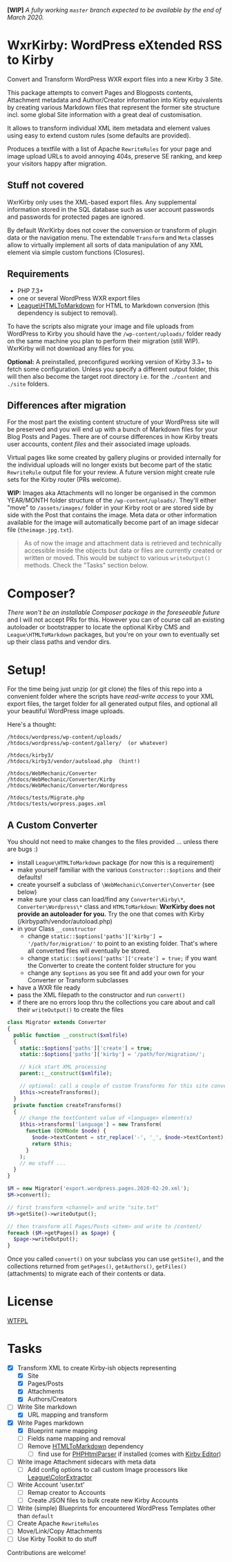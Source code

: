 **[WIP]** *A fully working `master` branch expected to be available by the end of March 2020.*

# WxrKirby: WordPress eXtended RSS to Kirby
Convert and Transform WordPress WXR export files into a new Kirby 3 Site.

This package attempts to convert Pages and Blogposts contents, Attachment metadata and Author/Creator information into Kirby equivalents by creating various Markdown files that represent the former site structure incl. some global Site information with a great deal of customisation.

It allows to transform individual XML item metadata and element values using easy to extend custom rules (some defaults are provided).

Produces a textfile with a list of Apache `RewriteRules` for your page and image upload URLs to avoid annoying 404s, preserve SE ranking, and keep your visitors happy after migration.

## Stuff not covered
WxrKirby only uses the XML-based export files. Any supplemental information stored in the SQL database such as user account passwords and passwords for protected pages are ignored.

By default WxrKirby does not cover the conversion or transform of plugin data or the navigation menu. The extendable `Transform` and `Meta` classes allow to virtually implement all sorts of data manipulation of any XML element via simple custom functions (Closures).

## Requirements
 - PHP 7.3+
 - one or several WordPress WXR export files
 - [League\HTMLToMarkdown](https://github.com/thephpleague/html-to-markdown/) for HTML to Markdown conversion (this dependency is subject to removal).

To have the scripts also migrate your image and file uploads from WordPress to Kirby you should have the `/wp-content/uploads/` folder ready on the same machine you plan to perform their migration (still WIP).
WxrKirby will not download any files for you.

**Optional:**
A preinstalled, preconfigured working version of Kirby 3.3+ to fetch some configuration. Unless you specify a different output folder, this will then also become the target root directory i.e. for the `./content` and `./site` folders.

## Differences after migration
For the most part the existing content structure of your WordPress site will be preserved and you will end up with a bunch of Markdown files for your Blog Posts and Pages. There are of course differences in how Kirby treats user accounts, content _files_ and their associated image uploads.

Virtual pages like some created by gallery plugins or provided internally for the individual uploads will no longer exists but become part of the static `RewriteRule` output file for your review. A future version might create rule sets for the Kirby router (PRs welcome).

**WIP:** Images aka Attachments will no longer be organised in the common YEAR/MONTH folder structure of the `/wp-content/uploads/`. They'll either "move" to `/assets/images/` folder in your Kirby root or are stored side by side with the Post that contains the image. Meta data or other information available for the image will automatically become part of an image sidecar file (`theimage.jpg.txt`).
 > As of now the image and attachment data is retrieved and technically accessible inside the objects but data or files are currently created or written or moved. This would be subject to various `writeOutput()` methods. Check the "Tasks" section below.

# Composer?
_There won't be an installable Composer package in the foreseeable future_ and I will not accept PRs for this. However you can of course call an existing autoloader or bootstrapper to locate the optional Kirby CMS and `League\HTMLToMarkdown` packages, but you're on your own to eventually set up their class paths and vendor dirs.

# Setup!
For the time being just unzip (or git clone) the files of this repo into a convenient folder where the scripts have _read-write access_ to your XML export files, the target folder for all generated output files, and optional all your beautiful WordPress image uploads.

Here's a thought:
```
/htdocs/wordpress/wp-content/uploads/
/htdocs/wordpress/wp-content/gallery/  (or whatever)

/htdocs/kirby3/
/htdocs/kirby3/vendor/autoload.php  (hint!)

/htdocs/WebMechanic/Converter
/htdocs/WebMechanic/Converter/Kirby
/htdocs/WebMechanic/Converter/Wordpress

/htdocs/tests/Migrate.php
/htdocs/tests/worpress.pages.xml
```

## A Custom Converter
You should not need to make changes to the files provided &hellip; unless there are bugs :)

 - install `League\HTMLToMarkdown` package (for now this is a requirement)
 - make yourself familiar with the various `Constructor::$options` and their defaults!
 - create yourself a subclass of `\WebMechanic\Converter\Converter` (see below)
 - make sure your class can load/find any `Converter\Kirby\*`, `Converter\Wordpress\*` class and `HTMLToMarkdown`: **WxrKirby does not provide an autoloader for you.** Try the one that comes with Kirby (/kirbypath/vendor/autoload.php)
 - in your Class `__constructor`
   - change `static::$options['paths']['kirby'] = '/path/for/migration/'` to point to an existing folder. That's where all converted files will eventually be stored.
   - change `static::$options['paths']['create'] = true;` if you want the Converter to create the content folder structure for you
   - change any `$options` as you see fit and add your own for your Converter or Transform subclasses
 - have a WXR file ready
 - pass the XML filepath to the constructor and run `convert()`
 - if there are no errors loop thru the collections you care about and call their `writeOutput()` to create the files

```php
class Migrator extends Converter
{
  public function __construct($xmlfile)
  {
    static::$options['paths']['create'] = true;
    static::$options['paths']['kirby'] = '/path/for/migration/';

    // kick start XML processing
    parent::__construct($xmlfile);

    // optional: call a couple of custom Transforms for this site conversion
    $this->createTransforms();
  }
  private function createTransforms()
  {
    // change the textContent value of <language> element(s)
    $this->transforms['language'] = new Transform(
      function (DOMNode $node) {
        $node->textContent = str_replace('-', '_', $node->textContent);
        return $this;
      }
    );
    // mo stuff ...
  }
}

$M = new Migrator('export.wordpress.pages.2020-02-20.xml');
$M->convert();

// first transform <channel> and write "site.txt"
$M->getSite()->writeOutput();

// then transform all Pages/Posts <item> and write to /content/
foreach ($M->getPages() as $page) {
  $page->writeOutput();
}
```
Once you called `convert()` on your subclass you can use `getSite()`, and the collections returned from `getPages()`, `getAuthors()`, `getFiles()` (attachments) to migrate each of their contents or data.


# License
[WTFPL](http://www.wtfpl.net/)

# Tasks

- [x] Transform XML to create Kirby-ish objects representing
   - [x] Site
   - [x] Pages/Posts
   - [x] Attachments
   - [x] Authors/Creators
- [ ] Write Site markdown
   - [x] URL mapping and transform
- [x] Write Pages markdown
   - [x] Blueprint name mapping
   - [ ] Fields name mapping and removal
   - [ ] Remove [HTMLToMarkdown](https://github.com/thephpleague/html-to-markdown/) dependency
     - [ ] find use for [PHPHtmlParser](https://github.com/paquettg/php-html-parser) if installed (comes with [Kirby Editor](https://github.com/getkirby/editor))
- [ ] Write image Attachment sidecars with meta data
  - [ ] Add config options to call custom Image processors like [League\ColorExtractor](https://github.com/thephpleague/color-extractor)
- [ ] Write Account 'user.txt'
   - [ ] Remap creator to Accounts
   - [ ] Create JSON files to bulk create new Kirby Accounts
- [ ] Write (simple) Blueprints for encountered WordPress Templates other than `default`
- [ ] Create Apache `RewriteRules`
- [ ] Move/Link/Copy Attachments
- [ ] Use Kirby Toolkit to do stuff

Contributions are welcome!
